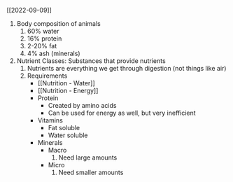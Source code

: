 [[2022-09-09]]

1. Body composition of animals
	1. 60% water
	2. 16% protein
	3. 2-20% fat
	4. 4% ash (minerals)
3. Nutrient Classes: Substances that provide nutrients
	1. Nutrients are everything we get through digestion (not things like air)
	2. Requirements
		- [[Nutrition - Water]]
		- [[Nutrition - Energy]]
		- Protein
			- Created by amino acids
			- Can be used for energy as well, but very inefficient 
		- Vitamins
			- Fat soluble
			- Water soluble
		- Minerals
			- Macro
				1. Need large amounts
			- Micro
				1. Need smaller amounts